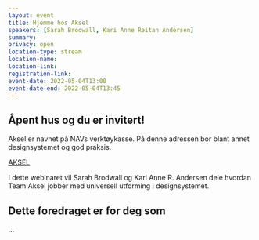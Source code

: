 ```yaml
---
layout: event
title: Hjemme hos Aksel
speakers: [Sarah Brodwall, Kari Anne Reitan Andersen]
summary:
privacy: open
location-type: stream
location-name: 
location-link:
registration-link:
event-date: 2022-05-04T13:00
event-date-end: 2022-05-04T13:45
---
```


## Åpent hus og du er invitert!
Aksel er navnet på NAVs verktøykasse. 
På denne adressen bor blant annet designsystemet og god praksis. 

[AKSEL](https://design.nav.no/)

I dette webinaret vil Sarah Brodwall og Kari Anne R. Andersen dele hvordan Team Aksel jobber med universell utforming i designsystemet. 


## Dette foredraget er for deg som
...
